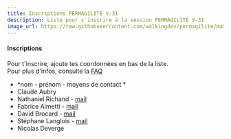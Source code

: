 ```yaml
---
title: Inscriptions PERMAGILITÉ V-31
description: Liste pour s'inscrire à la session PERMAGILITÉ V-31
image_url: https://raw.githubusercontent.com/walkingdev/permagilite/master/media/banner.jpg
---
```


#### Inscriptions

Pour t'inscrire, ajoute tes coordonnées en bas de la liste.  
Pour plus d'infos, consulte la [FAQ](http://walkingdev.fr/#walkingdev/permagilite/blob/master/v31/faq.md)  

* *nom - prénom - moyens de contact *
* Claude Aubry
* Nathaniel Richand - [mail](mailto:nrichand@gmail.com)
* Fabrice Aimetti - [mail](mailto:fabrice.aimetti@gmail.com)
* David Brocard - [mail](mailto:contact@davidbrocard.org)
* Stéphane Langlois - [mail](mailto:stephane@scopyleft.fr)
* Nicolas Deverge
